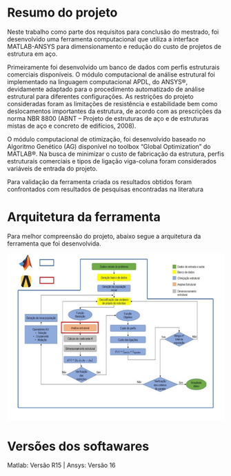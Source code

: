 # Resumo do projeto
  Neste trabalho como parte dos requisitos para conclusão do mestrado, foi desenvolvido uma ferramenta computacional que utiliza a interface MATLAB-ANSYS para dimensionamento e redução do custo de projetos de estrutura em aço. 

  Primeiramente foi desenvolvido um banco de dados com perfis estruturais comerciais disponíveis. O módulo computacional de análise estrutural foi implementado na linguagem computacional APDL, do ANSYS®, devidamente adaptado para o procedimento automatizado de análise estrutural para diferentes configurações. As restrições do projeto consideradas foram as limitações de resistência e estabilidade bem como deslocamentos importantes da estrutura, de acordo com as prescrições da norma NBR 8800 (ABNT – Projeto de estruturas de aço e de estruturas mistas de aço e concreto de edifícios, 2008). 

  O módulo computacional de otimização, foi desenvolvido baseado no Algoritmo Genético (AG) disponível no toolbox “Global Optimization” do MATLAB®. Na busca de minimizar o custo de fabricação da estrutura, perfis estruturais comerciais e tipos de ligação viga-coluna foram considerados variáveis de entrada do projeto. 
 
  Para validação da ferramenta criada os resultados obtidos foram confrontados com resultados de pesquisas encontradas na literatura

# Arquitetura da ferramenta

Para melhor compreensão do projeto, abaixo segue a arquitetura da ferramenta que foi desenvolvida. 

<p align=center> 
  <a > <img src="imagem_arq.jpg" width = 800px> </a>  
</p>

# Versões dos softawares

 Matlab: Versão R15 | Ansys: Versão 16